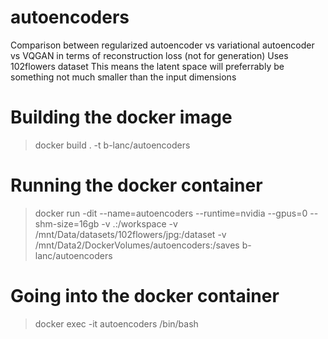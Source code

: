 # autoencoders
Comparison between regularized autoencoder vs variational autoencoder vs VQGAN in terms of reconstruction loss (not for generation)
Uses 102flowers dataset
This means the latent space will preferrably be something not much smaller than the input dimensions


# Building the docker image
> docker build . -t b-lanc/autoencoders

# Running the docker container
> docker run -dit --name=autoencoders --runtime=nvidia --gpus=0 --shm-size=16gb -v .:/workspace -v /mnt/Data/datasets/102flowers/jpg:/dataset -v /mnt/Data2/DockerVolumes/autoencoders:/saves b-lanc/autoencoders

# Going into the docker container
> docker exec -it autoencoders /bin/bash
